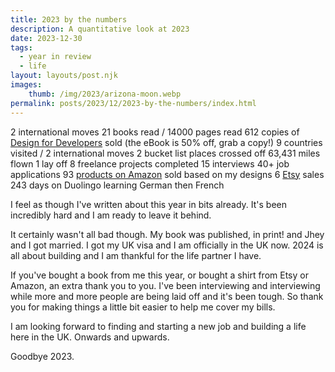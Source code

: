 ```yaml
---
title: 2023 by the numbers
description: A quantitative look at 2023
date: 2023-12-30
tags:
  - year in review
  - life
layout: layouts/post.njk
images:
    thumb: /img/2023/arizona-moon.webp
permalink: posts/2023/12/2023-by-the-numbers/index.html
---
```


2 international moves
21 books read / 14000 pages read
612 copies of [Design for Developers](https://www.manning.com/books/design-for-developers?utm_source=stimac&utm_medium=affiliate&utm_campaign=book_stimac_design_4_19_22&a_aid=stimac&a_bid=5f6ba095&ar=false&lpse=B) sold (the eBook is 50% off, grab a copy!)
9 countries visited / 2 international moves 
2 bucket list places crossed off 
63,431 miles flown
1 lay off 
8 freelance projects completed 
15 interviews
40+ job applications
93 [products on Amazon](https://www.amazon.com/shop/seaotta/list/1LP5CKOAW0CIY?ref_=cm_sw_r_cp_ud_aipsflist_aipsfseaotta_BMHK24AKTXXQ61QAYJCC) sold based on my designs
6 [Etsy](https://www.etsy.com/shop/VoguesMoon) sales 
243 days on Duolingo learning German then French

I feel as though I've written about this year in bits already. It's been incredibly hard and I am ready to leave it behind. 

It certainly wasn't all bad though. My book was published, in print! and Jhey and I got married. I got my UK visa and I am officially in the UK now. 2024 is all about building and I am thankful for the life partner I have. 

If you've bought a book from me this year, or bought a shirt from Etsy or Amazon, an extra thank you to you. I've been interviewing and interviewing while more and more people are being laid off and it's been tough. So thank you for making things a little bit easier to help me cover my bills. 

I am looking forward to finding and starting a new job and building a life here in the UK. Onwards and upwards. 

Goodbye 2023. 

